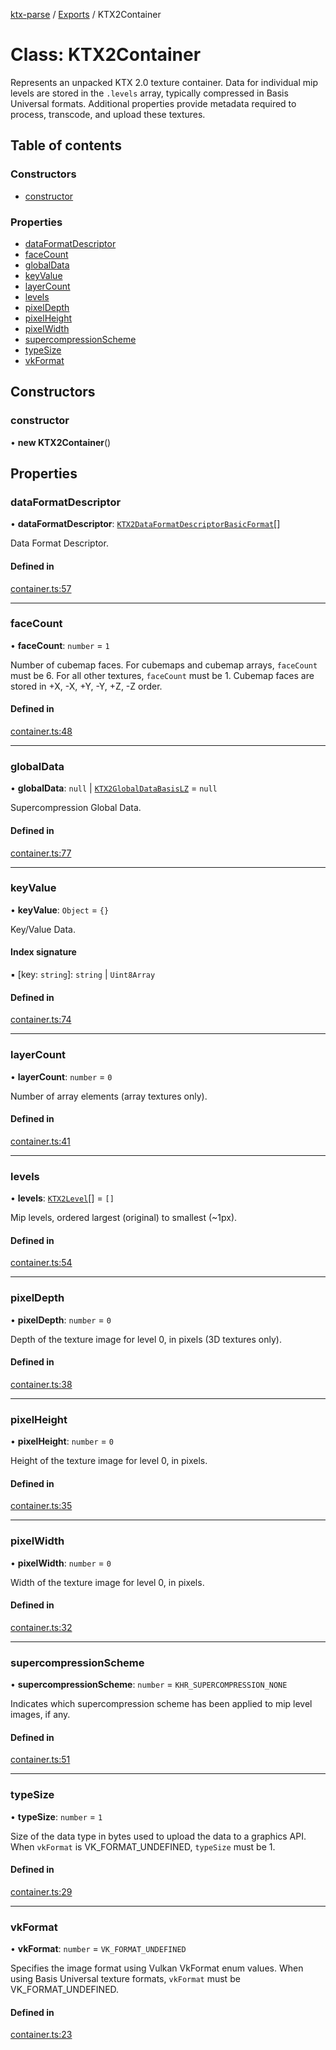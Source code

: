 [ktx-parse](../README.md) / [Exports](../modules.md) / KTX2Container

# Class: KTX2Container

Represents an unpacked KTX 2.0 texture container. Data for individual mip levels are stored in
the `.levels` array, typically compressed in Basis Universal formats. Additional properties
provide metadata required to process, transcode, and upload these textures.

## Table of contents

### Constructors

- [constructor](KTX2Container.md#constructor)

### Properties

- [dataFormatDescriptor](KTX2Container.md#dataformatdescriptor)
- [faceCount](KTX2Container.md#facecount)
- [globalData](KTX2Container.md#globaldata)
- [keyValue](KTX2Container.md#keyvalue)
- [layerCount](KTX2Container.md#layercount)
- [levels](KTX2Container.md#levels)
- [pixelDepth](KTX2Container.md#pixeldepth)
- [pixelHeight](KTX2Container.md#pixelheight)
- [pixelWidth](KTX2Container.md#pixelwidth)
- [supercompressionScheme](KTX2Container.md#supercompressionscheme)
- [typeSize](KTX2Container.md#typesize)
- [vkFormat](KTX2Container.md#vkformat)

## Constructors

### constructor

• **new KTX2Container**()

## Properties

### dataFormatDescriptor

• **dataFormatDescriptor**: [`KTX2DataFormatDescriptorBasicFormat`](../interfaces/KTX2DataFormatDescriptorBasicFormat.md)[]

Data Format Descriptor.

#### Defined in

[container.ts:57](https://github.com/donmccurdy/KTX-Parse/blob/810e214/src/container.ts#L57)

___

### faceCount

• **faceCount**: `number` = `1`

Number of cubemap faces. For cubemaps and cubemap arrays, `faceCount` must be 6. For all
other textures, `faceCount` must be 1. Cubemap faces are stored in +X, -X, +Y, -Y, +Z, -Z
order.

#### Defined in

[container.ts:48](https://github.com/donmccurdy/KTX-Parse/blob/810e214/src/container.ts#L48)

___

### globalData

• **globalData**: ``null`` \| [`KTX2GlobalDataBasisLZ`](../interfaces/KTX2GlobalDataBasisLZ.md) = `null`

Supercompression Global Data.

#### Defined in

[container.ts:77](https://github.com/donmccurdy/KTX-Parse/blob/810e214/src/container.ts#L77)

___

### keyValue

• **keyValue**: `Object` = `{}`

Key/Value Data.

#### Index signature

▪ [key: `string`]: `string` \| `Uint8Array`

#### Defined in

[container.ts:74](https://github.com/donmccurdy/KTX-Parse/blob/810e214/src/container.ts#L74)

___

### layerCount

• **layerCount**: `number` = `0`

Number of array elements (array textures only).

#### Defined in

[container.ts:41](https://github.com/donmccurdy/KTX-Parse/blob/810e214/src/container.ts#L41)

___

### levels

• **levels**: [`KTX2Level`](../interfaces/KTX2Level.md)[] = `[]`

Mip levels, ordered largest (original) to smallest (~1px).

#### Defined in

[container.ts:54](https://github.com/donmccurdy/KTX-Parse/blob/810e214/src/container.ts#L54)

___

### pixelDepth

• **pixelDepth**: `number` = `0`

Depth of the texture image for level 0, in pixels (3D textures only).

#### Defined in

[container.ts:38](https://github.com/donmccurdy/KTX-Parse/blob/810e214/src/container.ts#L38)

___

### pixelHeight

• **pixelHeight**: `number` = `0`

Height of the texture image for level 0, in pixels.

#### Defined in

[container.ts:35](https://github.com/donmccurdy/KTX-Parse/blob/810e214/src/container.ts#L35)

___

### pixelWidth

• **pixelWidth**: `number` = `0`

Width of the texture image for level 0, in pixels.

#### Defined in

[container.ts:32](https://github.com/donmccurdy/KTX-Parse/blob/810e214/src/container.ts#L32)

___

### supercompressionScheme

• **supercompressionScheme**: `number` = `KHR_SUPERCOMPRESSION_NONE`

Indicates which supercompression scheme has been applied to mip level images, if any.

#### Defined in

[container.ts:51](https://github.com/donmccurdy/KTX-Parse/blob/810e214/src/container.ts#L51)

___

### typeSize

• **typeSize**: `number` = `1`

Size of the data type in bytes used to upload the data to a graphics API. When `vkFormat` is
VK_FORMAT_UNDEFINED, `typeSize` must be 1.

#### Defined in

[container.ts:29](https://github.com/donmccurdy/KTX-Parse/blob/810e214/src/container.ts#L29)

___

### vkFormat

• **vkFormat**: `number` = `VK_FORMAT_UNDEFINED`

Specifies the image format using Vulkan VkFormat enum values. When using Basis Universal
texture formats, `vkFormat` must be VK_FORMAT_UNDEFINED.

#### Defined in

[container.ts:23](https://github.com/donmccurdy/KTX-Parse/blob/810e214/src/container.ts#L23)
